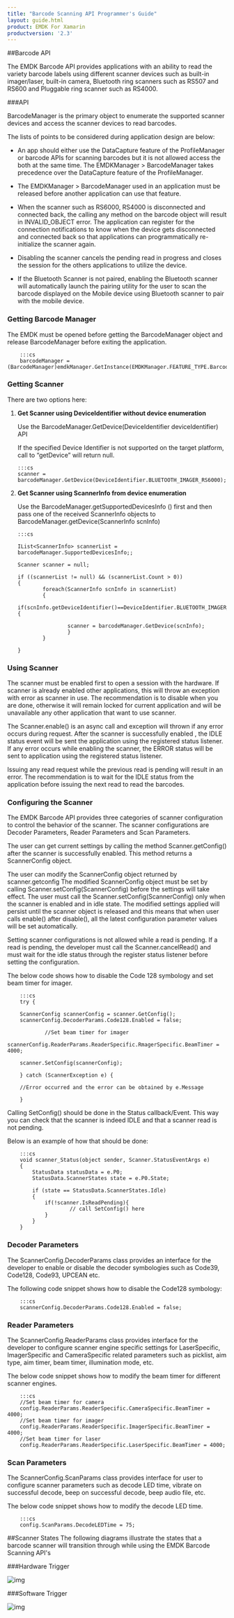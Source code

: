 ```yaml
---
title: "Barcode Scanning API Programmer's Guide"
layout: guide.html
product: EMDK For Xamarin
productversion: '2.3'
---
```


##Barcode API

The EMDK Barcode API provides applications with an ability to read the
variety barcode labels using different scanner devices such as built-in
imager/laser, built-in camera, Bluetooth ring scanners such as RS507 and
RS600 and Pluggable ring scanner such as RS4000.

###API


BarcodeManager is the primary object to enumerate the supported scanner
devices and access the scanner devices to read barcodes.

The lists of points to be considered during application design are
below:

-   An app should either use the DataCapture feature of the ProfileManager or barcode APIs for scanning barcodes  but it is not allowed access the both at the same time. The EMDKManager > BarcodeManager takes precedence over the DataCapture feature of the ProfileManager.


-   The EMDKManager > BarcodeManager used in an application must be released before another application can use that feature.

-   When the scanner such as RS6000, RS4000 is disconnected and connected back, the calling any method on the barcode object will result in INVALID_OBJECT error. The application can register for the connection notifications to know when the device gets disconnected and connected back so that applications can programmatically  re-initialize the scanner again.


-   Disabling the scanner cancels the pending read in progress and closes the session for the others applications to utilize the device.

-   If the Bluetooth Scanner is not paired, enabling the Bluetooth scanner will automatically launch the pairing utility for the user to scan the barcode displayed on the Mobile device using Bluetooth scanner to pair with the mobile device.

### Getting Barcode Manager

The EMDK must be opened before getting the BarcodeManager object and
release BarcodeManager before exiting the application.

        :::cs
        barcodeManager = (BarcodeManager)emdkManager.GetInstance(EMDKManager.FEATURE_TYPE.Barcode);

### Getting Scanner

There are two options here:

1.  **Get Scanner using DeviceIdentifier without device enumeration**

	Use the BarcodeManager.GetDevice(DeviceIdentifier deviceIdentifier) API

	If the specified Device Identifier is not supported on the target platform, call to “getDevice” will return null.

        :::cs
        scanner = barcodeManager.GetDevice(DeviceIdentifier.BLUETOOTH_IMAGER_RS6000);

2.  **Get Scanner using ScannerInfo from device enumeration**

    Use the BarcodeManager.getSupportedDevicesInfo () first and then pass one of the received ScannerInfo objects to BarcodeManager.getDevice(ScannerInfo scnInfo)

        :::cs
        
        IList<ScannerInfo> scannerList = barcodeManager.SupportedDevicesInfo;;
        
        Scanner scanner = null;

        if ((scannerList != null) && (scannerList.Count > 0))
        {
                foreach(ScannerInfo scnInfo in scannerList)
                {
                if(scnInfo.getDeviceIdentifier()==DeviceIdentifier.BLUETOOTH_IMAGER_RS6000){
                
                        scanner = barcodeManager.GetDevice(scnInfo);
                        }
                }
                        
        }


### Using Scanner

The scanner must be enabled first to open a session with the hardware. If scanner is already enabled other applications, this will throw an exception with error as scanner in use. The recommendation is to disable when you are done, otherwise it will remain locked for current application and will be unavailable any other application that want to use scanner.

The Scanner.enable() is an async call and exception will thrown if any error occurs during request. After the scanner is successfully enabled , the IDLE status event will be sent the application using the registered status listener. If any error occurs while enabling the scanner, the ERROR status will be sent to application using the registered status listener.

Issuing any read request while the previous read is pending will result in an error. The recommendation is to wait for the IDLE status from the application before issuing the next read to read the barcodes.



### Configuring the Scanner

The EMDK Barcode API provides three categories of scanner configuration to control the behavior of the scanner. The scanner configurations are Decoder Parameters, Reader Parameters and Scan Parameters. 

The user can get current settings by calling the method Scanner.getConfig() after the scanner is successfully enabled. This method returns a ScannerConfig object.

The user can modify the ScannerConfig object returned by scanner.getconfig The modified ScannerConfig object must be set by calling Scanner.setConfig(ScannerConfig) before the settings will take effect. The user must call the Scanner.setConfig(ScannerConfig) only when the scanner is enabled and in idle state.   The modified settings applied will persist until the scanner object is released and this means that when user calls enable() after disable(), all the latest configuration parameter values will be set automatically.  

Setting scanner configurations is not allowed while a read is pending. If a read is pending, the developer must call the Scanner.cancelRead() and must wait for the idle status through the register status listener before setting the configuration.

The below code shows how to disable the Code 128 symbology and set beam timer for imager.

        :::cs
        try {

        ScannerConfig scannerConfig = scanner.GetConfig();
        scannerConfig.DecoderParams.Code128.Enabled = false; 
                
                //Set beam timer for imager
                scannerConfig.ReaderParams.ReaderSpecific.RmagerSpecific.BeamTimer = 4000;

        scanner.SetConfig(scannerConfig); 

        } catch (ScannerException e) {

        //Error occurred and the error can be obtained by e.Message

        }


Calling SetConfig() should be done in the Status callback/Event. This way you can check that the scanner is indeed IDLE and that a scanner read is not pending.

Below is an example of how that should be done:

        :::cs
        void scanner_Status(object sender, Scanner.StatusEventArgs e)
        {
            StatusData statusData = e.P0;
            StatusData.ScannerStates state = e.P0.State;

            if (state == StatusData.ScannerStates.Idle)
            {
                if(!scanner.IsReadPending){
                        // call SetConfig() here
                }
            }
        }


### Decoder Parameters

The ScannerConfig.DecoderParams class provides an interface for the developer to enable or disable the decoder symbologies such as Code39, Code128, Code93, UPCEAN etc.  

The following code snippet shows how to disable the Code128 symbology:

        :::cs
        scannerConfig.DecoderParams.Code128.Enabled = false;

### Reader Parameters

The ScannerConfig.ReaderParams class provides interface for the developer to configure scanner engine specific settings for LaserSpecific, ImagerSpecific and CameraSpecific related parameters such as picklist, aim type, aim timer, beam timer, illumination mode, etc.

The below code snippet shows how to modify the beam timer for different scanner engines.

        :::cs
        //Set beam timer for camera
        config.ReaderParams.ReaderSpecific.CameraSpecific.BeamTimer = 4000;
        //Set beam timer for imager
        config.ReaderParams.ReaderSpecific.ImagerSpecific.BeamTimer = 4000;
        //Set beam timer for laser
        config.ReaderParams.ReaderSpecific.LaserSpecific.BeamTimer = 4000;

### Scan Parameters
The ScannerConfig.ScanParams class provides interface for user to configure scanner parameters such as decode LED time, vibrate on successful decode, beep on successful decode, beep audio file, etc. 

The below code snippet shows how to modify the decode LED time.

        :::cs
        config.ScanParams.DecodeLEDTime = 75;



##Scanner States
The following diagrams illustrate the states that a barcode scanner will transition through while using the EMDK Barcode Scanning API's


###Hardware Trigger

![img](hardware-trigger.png)

###Software Trigger

![img](software-trigger.png)

